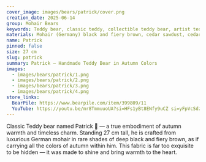 ```yaml
---
cover_image: images/bears/patrick/cover.png
creation_date: 2025-06-14
group: Mohair Bears
keywords: Teddy bear, classic teddy, collectible teddy bear, artist teddy bear, handmade teddy bear, mohair teddy bear, German mohair, autumn teddy bear, plush bear gift
materials: Mohair (Germany) black and fiery brown, cedar sawdust, cedar wool, mineral granulate, glass eyes
name: Patrick
pinned: false
size: 27 cm
slug: patrick
summary: Patrick – Handmade Teddy Bear in Autumn Colors
images:
  - images/bears/patrick/1.png
  - images/bears/patrick/2.png
  - images/bears/patrick/3.png
  - images/bears/patrick/4.png
store_links:
  BearPile: https://www.bearpile.com/item/399809/11
  YouTube: https://youtu.be/mr8TmmuuoUA?si=HFs1yBt8ENfy9uCZ si=yFpVcSdzvsOLXVdZ
---
```

Classic Teddy bear named Patrick 🐻 — a true embodiment of autumn warmth and timeless charm. Standing 27 cm tall, he is crafted from luxurious German mohair in rare shades of deep black and fiery brown, as if carrying all the colors of autumn within him. This fabric is far too exquisite to be hidden — it was made to shine and bring warmth to the heart.

